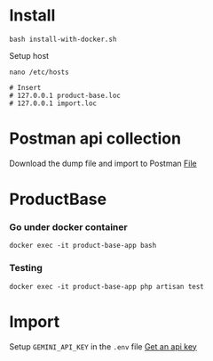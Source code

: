# Install

```
bash install-with-docker.sh
```

Setup host
```
nano /etc/hosts

# Insert
# 127.0.0.1 product-base.loc
# 127.0.0.1 import.loc
```

# Postman api collection
Download the dump file and import to Postman
[File](.postman/TestOS.postman_collection.json)

# ProductBase
### Go under docker container
```
docker exec -it product-base-app bash
```

### Testing
```
docker exec -it product-base-app php artisan test
```

# Import
Setup `GEMINI_API_KEY` in the `.env` file
[Get an api key](https://aistudio.google.com/app/apikey)
